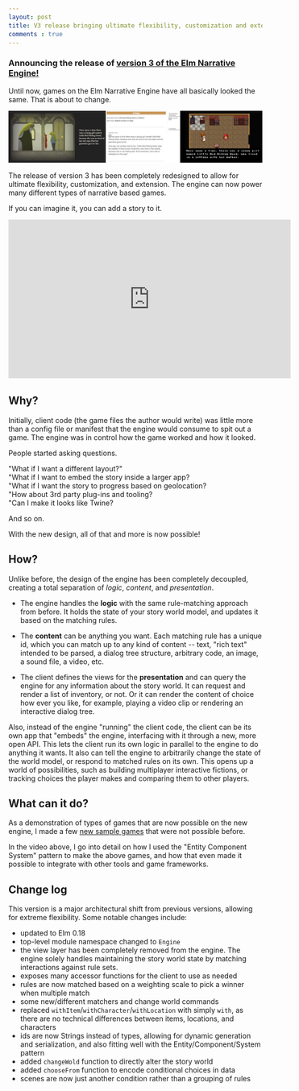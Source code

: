 ```yaml
---
layout: post
title: V3 release bringing ultimate flexibility, customization and extension
comments : true
---
```



### Announcing the release of [version 3 of the Elm Narrative Engine!](http://package.elm-lang.org/packages/jschomay/elm-narrative-engine/3.0.0)

Until now, games on the Elm Narrative Engine have all basically looked the same.  That is about to change.

![Game screenshots](/sample-stories/little-red-riding-hood/little-red-riding-hood-screenshots.jpg)

The release of version 3 has been completely redesigned to allow for ultimate flexibility, customization, and extension.  The engine can now power many different types of narrative based games.

If you can imagine it, you can add a story to it.

<iframe width="560" height="315" src="https://www.youtube-nocookie.com/embed/4H7iH_kymig" frameborder="0" allowfullscreen></iframe>

<span></span>
<!--more-->


## Why?

Initially, client code (the game files the author would write) was little more than a config file or manifest that the engine would consume to spit out a game.  The engine was in control how the game worked and how it looked.

People started asking questions.

"What if I want a different layout?"  
"What if I want to embed the story inside a larger app?  
"What if I want the story to progress based on geolocation?  
"How about 3rd party plug-ins and tooling?  
"Can I make it looks like Twine?  

And so on.

With the new design, all of that and more is now possible!


## How?

Unlike before, the design of the engine has been completely decoupled, creating a total separation of *logic*, *content*, and *presentation*.

- The engine handles the **logic** with the same rule-matching approach from before.  It holds the state of your story world model, and updates it based on the matching rules.

- The **content** can be anything you want.  Each matching rule has a unique id, which you can match up to any kind of content -- text, "rich text" intended to be parsed, a dialog tree structure, arbitrary code, an image, a sound file, a video, etc.

- The client defines the views for the **presentation** and can query the engine for any information about the story world.  It can request and render a list of inventory, or not.  Or it can render the content of choice how ever you like, for example, playing a video clip or rendering an interactive dialog tree.

Also, instead of the engine "running" the client code, the client can be its own app that "embeds" the engine, interfacing with it through a new, more open API.  This lets the client run its own logic in parallel to the engine to do anything it wants.  It also can tell the engine to arbitrarily change the state of the world model, or respond to matched rules on its own.  This opens up a world of possibilities, such as building multiplayer interactive fictions, or tracking choices the player makes and comparing them to other players.


## What can it do?

As a demonstration of types of games that are now possible on the new engine, I made a few [new sample games](/sample-stories/#v3-demos) that were not possible before.

In the video above, I go into detail on how I used the "Entity Component System" pattern to make the above games, and how that even made it possible to integrate with other tools and game frameworks.

## Change log

This version is a major architectural shift from previous versions, allowing for extreme flexibility.  Some notable changes include:

  - updated to Elm 0.18
  - top-level module namespace changed to `Engine`
  - the view layer has been completely removed from the engine.  The engine solely handles maintaining the story world state by matching interactions against rule sets.
  - exposes many accessor functions for the client to use as needed
  - rules are now matched based on a weighting scale to pick a winner when multiple match
  - some new/different matchers and change world commands
  - replaced `withItem`/`withCharacter`/`withLocation` with simply `with`, as there are no technical differences between items, locations, and characters
  - ids are now Strings instead of types, allowing for dynamic generation and serialization, and also fitting well with the Entity/Component/System pattern
  - added `changeWold` function to directly alter the story world
  - added `chooseFrom` function to encode conditional choices in data
  - scenes are now just another condition rather than a grouping of rules

